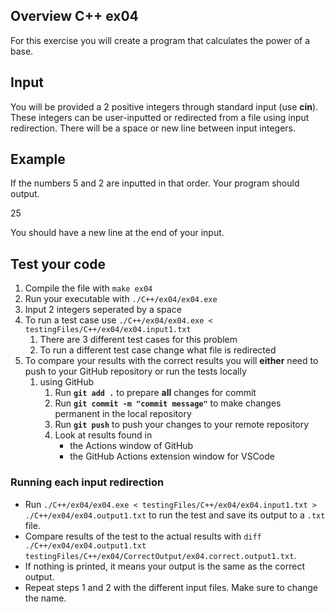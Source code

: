 ## Overview C++ ex04

For this exercise you will create a program that calculates the power of a base.

## Input
You will be provided a 2 positive integers through standard input (use **cin**). These integers can be user-inputted or redirected from a file using input redirection. There will be a space or new line between input integers. 

## Example
If the numbers 5 and 2 are inputted in that order. Your program should output. 

25

You should have a new line at the end of your input.

## Test your code
1. Compile the file with `make ex04` 
2. Run your executable with `./C++/ex04/ex04.exe`
3. Input 2 integers seperated by a space
4. To run a test case use `./C++/ex04/ex04.exe < testingFiles/C++/ex04/ex04.input1.txt`
    1. There are 3 different test cases for this problem 
    2. To run a different test case change what file is redirected
5. To compare your results with the correct results you will **either** need to push to your GitHub repository or run the tests locally
    1. using GitHub
        1. Run **`git add .`** to prepare **all** changes for commit
        2. Run **`git commit -m "commit message"`** to make changes permanent in the local repository
        3. Run **`git push`** to push your changes to your remote repository
        4. Look at results found in
            * the Actions window of GitHub
            * the GitHub Actions extension window for VSCode

### Running each input redirection
- Run `./C++/ex04/ex04.exe < testingFiles/C++/ex04/ex04.input1.txt > ./C++/ex04/ex04.output1.txt` to run the test and save its output to a `.txt` file.
- Compare results of the test to the actual results with `diff ./C++/ex04/ex04.output1.txt testingFiles/C++/ex04/CorrectOutput/ex04.correct.output1.txt`.
- If nothing is printed, it means your output is the same as the correct output.
- Repeat steps 1 and 2 with the different input files. Make sure to change the name.
